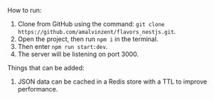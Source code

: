 How to run:
1. Clone from GitHub using the command: `git clone https://github.com/amalvinzent/flavors_nestjs.git`.
2. Open the project, then run `npm i` in the terminal.
3. Then enter `npm run start:dev`.
4. The server will be listening on port 3000.

Things that can be added:
1. JSON data can be cached in a Redis store with a TTL to improve performance.
